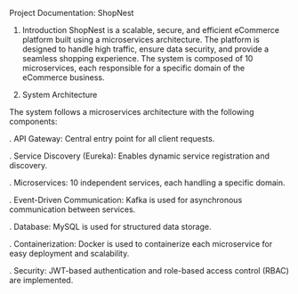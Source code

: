 Project Documentation: ShopNest

1. Introduction
ShopNest is a scalable, secure, and efficient eCommerce platform built using a microservices architecture. The platform is designed to handle high traffic, ensure data security, and provide a seamless shopping experience. The system is composed of 10 microservices, each responsible for a specific domain of the eCommerce business.

2. System Architecture

The system follows a microservices architecture with the following components:

 . API Gateway: Central entry point for all client requests.

 . Service Discovery (Eureka): Enables dynamic service registration and discovery.

 . Microservices: 10 independent services, each handling a specific domain.

 . Event-Driven Communication: Kafka is used for asynchronous communication between services.

 . Database: MySQL is used for structured data storage.

 . Containerization: Docker is used to containerize each microservice for easy deployment and scalability.

 . Security: JWT-based authentication and role-based access control (RBAC) are implemented.
